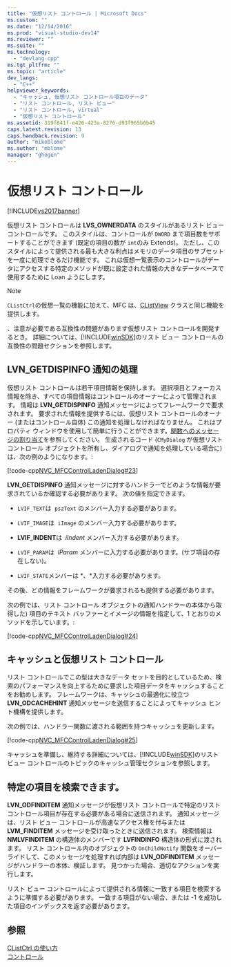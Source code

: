 ```yaml
---
title: "仮想リスト コントロール | Microsoft Docs"
ms.custom: ""
ms.date: "12/14/2016"
ms.prod: "visual-studio-dev14"
ms.reviewer: ""
ms.suite: ""
ms.technology: 
  - "devlang-cpp"
ms.tgt_pltfrm: ""
ms.topic: "article"
dev_langs: 
  - "C++"
helpviewer_keywords: 
  - "キャッシュ, 仮想リスト コントロール項目のデータ"
  - "リスト コントロール, リスト ビュー"
  - "リスト コントロール, virtual"
  - "仮想リスト コントロール"
ms.assetid: 319f841f-e426-423a-8276-d93f965b0b45
caps.latest.revision: 13
caps.handback.revision: 9
author: "mikeblome"
ms.author: "mblome"
manager: "ghogen"
---
```

# 仮想リスト コントロール
[!INCLUDE[vs2017banner](../assembler/inline/includes/vs2017banner.md)]

仮想リスト コントロールは **LVS\_OWNERDATA** のスタイルがあるリスト ビュー コントロールです。  このスタイルは、コントロールが `DWORD` まで項目数をサポートすることができます \(既定の項目の数が `int`のみ Extends\)。  ただし、このスタイルによって提供される最も大きな利点はメモリのデータ項目のサブセットを一度に処理できるだけ機能です。  これは仮想一覧表示のコントロールがデータにアクセスする特定のメソッドが既に設定された情報の大きなデータベースで使用するために Loan ようにします。  
  
> [!NOTE]
>  `CListCtrl`の仮想一覧の機能に加えて、MFC は、[CListView](../mfc/reference/clistview-class.md) クラスと同じ機能を提供します。  
  
 、注意が必要である互換性の問題があります仮想リスト コントロールを開発するとき。  詳細については、[!INCLUDE[winSDK](../atl/includes/winsdk_md.md)]のリスト ビュー コントロールの互換性の問題セクションを参照します。  
  
## LVN\_GETDISPINFO 通知の処理  
 仮想リスト コントロールは若干項目情報を保持します。  選択項目とフォーカス情報を除き、すべての項目情報はコントロールのオーナーによって管理されます。  情報は **LVN\_GETDISPINFO** 通知メッセージによってフレームワークで要求されます。  要求された情報を提供するには、仮想リスト コントロールのオーナー \(またはコントロール自体\) この通知を処理しなければなりません。  これはプロパティ ウィンドウを使用して簡単に行うことができます。[関数へのメッセージの割り当て](../Topic/Mapping%20Messages%20to%20Functions.md)を参照してください。  生成されるコード \(`CMyDialog` が仮想リスト コントロール オブジェクトを所有し、ダイアログで通知を処理している場合に\) は、次の例のようになります。:  
  
 [!code-cpp[NVC_MFCControlLadenDialog#23](../mfc/codesnippet/CPP/virtual-list-controls_1.cpp)]  
  
 **LVN\_GETDISPINFO** 通知メッセージに対するハンドラーでどのような情報が要求されているか確認する必要があります。  次の値を指定できます。  
  
-   `LVIF_TEXT`は  `pszText` のメンバー入力する必要があります。  
  
-   `LVIF_IMAGE`は  `iImage` のメンバー入力する必要があります。  
  
-   **LVIF\_INDENT**は  *iIndent* メンバー入力する必要があります。  
  
-   `LVIF_PARAM`は  *lParam* メンバーに入力する必要があります。\(サブ項目の存在しない\)。  
  
-   `LVIF_STATE`メンバーは *、*入力する必要があります。  
  
 その後、どの情報をフレームワークが要求されるも提供する必要があります。  
  
 次の例では、リスト コントロール オブジェクトの通知ハンドラーの本体から取得した\) 項目のテキスト バッファーとイメージの情報を指定して、1 とおりのメソッドを示しています。:  
  
 [!code-cpp[NVC_MFCControlLadenDialog#24](../mfc/codesnippet/CPP/virtual-list-controls_2.cpp)]  
  
## キャッシュと仮想リスト コントロール  
 リスト コントロールでこの型は大きなデータ セットを目的としているため、検索のパフォーマンスを向上するために要求した項目データをキャッシュすることをお勧めします。  フレームワークは、キャッシュの最適化に役立つ **LVN\_ODCACHEHINT** 通知メッセージを送信することによってキャッシュ ヒント機構を提供します。  
  
 次の例では、ハンドラー関数に渡される範囲を持つキャッシュを更新します。  
  
 [!code-cpp[NVC_MFCControlLadenDialog#25](../mfc/codesnippet/CPP/virtual-list-controls_3.cpp)]  
  
 キャッシュを準備し、維持する詳細については、[!INCLUDE[winSDK](../atl/includes/winsdk_md.md)]のリスト ビュー コントロールのトピックのキャッシュ管理セクションを参照します。  
  
## 特定の項目を検索できます。  
 **LVN\_ODFINDITEM** 通知メッセージが仮想リスト コントロールで特定のリスト コントロール項目が存在する必要がある場合に送信されます。  通知メッセージは、リスト ビュー コントロールが高速なアクセス権を付与または **LVM\_FINDITEM** メッセージを受け取ったときに送信されます。  検索情報は **NMLVFINDITEM** の構造体のメンバーです **LVFINDINFO** 構造体の形式に渡されます。  リスト コントロール内のオブジェクトの `OnChildNotify` 関数をオーバーライドして、このメッセージを処理すれば内部は **LVN\_ODFINDITEM** メッセージがハンドラーの本体、検証します。  見つかった場合、適切なアクションを実行します。  
  
 リスト ビュー コントロールによって提供される情報に一致する項目を検索するように準備する必要があります。  一致する項目がない場合、または \-1 を成功した項目のインデックスを返す必要があります。  
  
## 参照  
 [CListCtrl の使い方](../Topic/Using%20CListCtrl.md)   
 [コントロール](../mfc/controls-mfc.md)